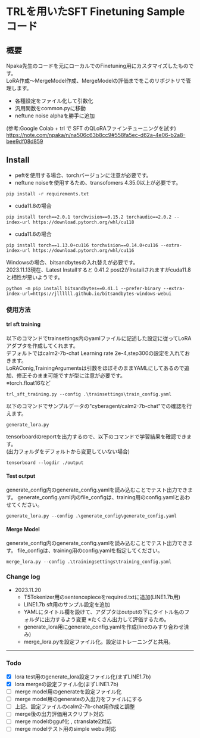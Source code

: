 # TRLを用いたSFT Finetuning Sampleコード
## 概要
Npaka先生のコードを元にローカルでのFinetuning用にカスタマイズしたものです。<br>
LoRA作成～MergeModel作成、MergeModelの評価までをこのリポジトリで管理します。
- 各種設定をファイル化して引数化
- 汎用関数をcommon.pyに移動
- neftune noise alphaを勝手に追加

(参考:Google Colab + trl で SFT のQLoRAファインチューニングを試す)
https://note.com/npaka/n/na506c63b8cc9#558fa5ec-d62a-4e06-b2a8-bee9df08d859

## Install

- peftを使用する場合、torchバージョンに注意が必要です。
- neftune noiseを使用するため、transofomers 4.35.0以上が必要です。

```
pip install -r requirements.txt
```

- cuda11.8の場合
```
pip install torch==2.0.1 torchvision==0.15.2 torchaudio==2.0.2 --index-url https://download.pytorch.org/whl/cu118
```

- cuda11.6の場合
```
pip install torch==1.13.0+cu116 torchvision==0.14.0+cu116 --extra-index-url https://download.pytorch.org/whl/cu116
```



Windowsの場合、bitsandbytesの入れ替えが必要です。<br>
2023.11.13現在、Latest Installすると 0.41.2 post2がInstallされますがcuda11.8と相性が悪いようです。<br>

```
python -m pip install bitsandbytes==0.41.1 --prefer-binary --extra-index-url=https://jllllll.github.io/bitsandbytes-windows-webui
```
### 使用方法
#### trl sft training
以下のコマンドでtrainsettings内のyamlファイルに記述した設定に従ってLoRAアダプタを作成してくれます。<br>
デフォルトではcalm2-7b-chat Learning rate 2e-4,step300の設定を入れておきます。<br>
LoRAConig,TrainingArgumentsは引数をほぼそのままYAMLにしてあるので追加、修正そのまま可能ですが型に注意が必要です。<br>
※torch.float16など

```
trl_sft_training.py --config .\trainsettings\train_config.yaml
```
以下のコマンドでサンプルデータの"cyberagent/calm2-7b-chat"での確認を行えます。
```
generate_lora.py
```

tensorboardのreportを出力するので、以下のコマンドで学習結果を確認できます。<br>
(出力フォルダをデフォルトから変更していない場合)
```
tensorboard --logdir ./output
```

#### Test output
generate_config内のgenerate_config.yamlを読み込むことでテスト出力できます。
generate_config.yaml内のfile_configは、training用のconfig.yamlとあわせてください。
```
generate_lora.py --config .\generate_config\generate_config.yaml
```
#### Merge Model
generate_config内のgenerate_config.yamlを読み込むことでテスト出力できます。
file_configは、training用のconfig.yamlを指定してください。

```
merge_lora.py --config .\trainingsettings\training_config.yaml
```

### Change log
- 2023.11.20
    - T5Tokenizer用のsentencepieceをrequired.txtに追加(LINE1.7b用)
    - LINE1.7b sft用のサンプル設定を追加
    - YAMLにタイトル欄を設けて、アダプタはoutputの下にタイトル名のフォルダに出力するよう変更
    ※たくさん出力して評価するため。
    - generate_lora用にgenerate_config.yamlを作成(lineのみすり合わせ済み)
    - merge_lora.pyを設定ファイル化。設定はトレーニングと共用。


---
### Todo
- [x] lora test用のgenerate_lora設定ファイル化(まずLINE1.7b)
- [x] lora mergeの設定ファイル化(まずLINE1.7b)
- [ ] merge model用のgenerateを設定ファイル化
- [ ] merge model用のgenerateの入出力をファイルにする
- [ ] 上記、設定ファイルのcalm2-7b-chat用作成と調整
- [ ] merge後の出力評価用スクリプト対応
- [ ] merge modelのgguf化 , ctranslate2対応
- [ ] merge modelテスト用のsimple webui対応
